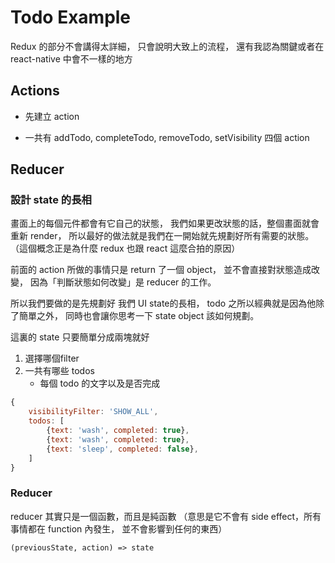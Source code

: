 # Todo Example

Redux 的部分不會講得太詳細，
只會說明大致上的流程，
還有我認為關鍵或者在 react-native 中會不一樣的地方

## Actions

- 先建立 action

- 一共有 addTodo, completeTodo, removeTodo, setVisibility 四個 action

## Reducer


### 設計 state 的長相

畫面上的每個元件都會有它自己的狀態，
我們如果更改狀態的話，整個畫面就會重新 render，
所以最好的做法就是我們在一開始就先規劃好所有需要的狀態。
（這個概念正是為什麼 redux 也跟 react 這麼合拍的原因）


前面的 action 所做的事情只是 return 了一個 object，
並不會直接對狀態造成改變，
因為「判斷狀態如何改變」是 reducer 的工作。

所以我們要做的是先規劃好 我們 UI state的長相，
todo 之所以經典就是因為他除了簡單之外，
同時也會讓你思考一下 state object 該如何規劃。

這裏的 state 只要簡單分成兩塊就好

1. 選擇哪個filter 
2. 一共有哪些 todos
    - 每個 todo 的文字以及是否完成

```js
{
    visibilityFilter: 'SHOW_ALL',
    todos: [
        {text: 'wash', completed: true},
        {text: 'wash', completed: true},
        {text: 'sleep', completed: false},
    ]
}
```

### Reducer

reducer 其實只是一個函數，而且是純函數
（意思是它不會有 side effect，所有事情都在 function 內發生，
並不會影響到任何的東西）

`(previousState, action) => state`